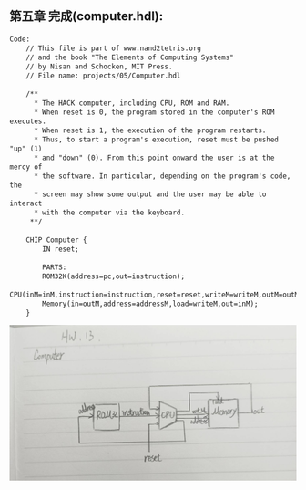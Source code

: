 ## 第五章 完成(computer.hdl):
    Code:
        // This file is part of www.nand2tetris.org
        // and the book "The Elements of Computing Systems"
        // by Nisan and Schocken, MIT Press.
        // File name: projects/05/Computer.hdl

        /**
          * The HACK computer, including CPU, ROM and RAM.
          * When reset is 0, the program stored in the computer's ROM executes.
          * When reset is 1, the execution of the program restarts. 
          * Thus, to start a program's execution, reset must be pushed "up" (1)
          * and "down" (0). From this point onward the user is at the mercy of 
          * the software. In particular, depending on the program's code, the 
          * screen may show some output and the user may be able to interact 
          * with the computer via the keyboard.
         **/

        CHIP Computer {
            IN reset;

            PARTS:
            ROM32K(address=pc,out=instruction);
            CPU(inM=inM,instruction=instruction,reset=reset,writeM=writeM,outM=outM,addressM=addressM,pc=pc);
            Memory(in=outM,address=addressM,load=writeM,out=inM);
        }
![image](./1.jpg)